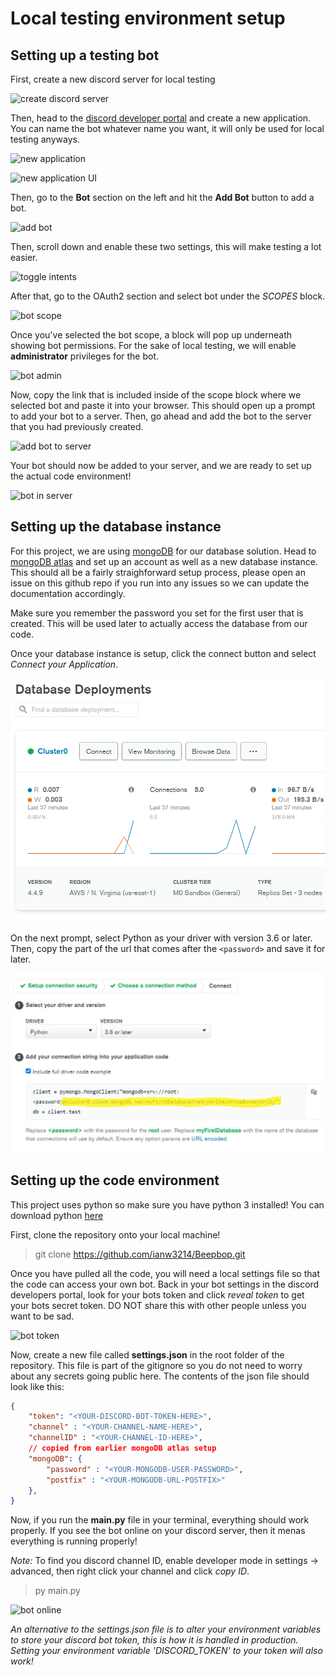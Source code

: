 # Local testing environment setup

## Setting up a testing bot

First, create a new discord server for local testing

![create discord server](new_discord_server.gif)

Then, head to the [discord developer portal](https://discord.com/developers/applications) and create a new application. You can name the bot whatever name you want, it will only be used for local testing anyways.

![new application](new_application.png)

![new application UI](new_application2.png)

Then, go to the **Bot** section on the left and hit the **Add Bot** button to add a bot.

![add bot](add_bot.png)

Then, scroll down and enable these two settings, this will make testing a lot easier.

![toggle intents](intents.png)

After that, go to the OAuth2 section and select bot under the *SCOPES* block.

![bot scope](oauth_bot.png)

Once you've selected the bot scope, a block will pop up underneath showing bot permissions. For the sake of local testing, we will enable **administrator** privileges for the bot.

![bot admin](bot_admin.png)

Now, copy the link that is included inside of the scope block where we selected bot and paste it into your browser. This should open up a prompt to add your bot to a server. Then, go ahead and add the bot to the server that you had previously created.

![add bot to server](add_bot_to_server.png)

Your bot should now be added to your server, and we are ready to set up the actual code environment!

![bot in server](bot_in_server.png)

## Setting up the database instance

For this project, we are using [mongoDB](https://www.mongodb.com/) for our database solution. Head to [mongoDB atlas](https://www.mongodb.com/cloud/atlas) and set up an account as well as a new database instance. This should all be a fairly straighforward setup process, please open an issue on this github repo if you run into any issues so we can update the documentation accordingly.

Make sure you remember the password you set for the first user that is created. This will be used later to actually access the database from our code.

Once your database instance is setup, click the connect button and select *Connect your Application*. 

![database connection](mongo1.png)

On the next prompt, select Python as your driver with version 3.6 or later. Then, copy the part of the url that comes after the `<password>` and save it for later.

![url postfix](mongo2.png)

## Setting up the code environment

This project uses python so make sure you have python 3 installed! You can download python [here](https://www.python.org/)

First, clone the repository onto your local machine!

> git clone https://github.com/ianw3214/Beepbop.git

Once you have pulled all the code, you will need a local settings file so that the code can access your own bot. Back in your bot settings in the discord developers portal, look for your bots token and click *reveal token* to get your bots secret token. DO NOT share this with other people unless you want to be sad.

![bot token](bot_token.png)

Now, create a new file called **settings.json** in the root folder of the repository. This file is part of the gitignore so you do not need to worry about any secrets going public here. The contents of the json file should look like this:

```json
{
    "token": "<YOUR-DISCORD-BOT-TOKEN-HERE>",
    "channel" : "<YOUR-CHANNEL-NAME-HERE>",
    "channelID" : "<YOUR-CHANNEL-ID-HERE>",
    // copied from earlier mongoDB atlas setup
    "mongoDB": {
        "password" : "<YOUR-MONGODB-USER-PASSWORD>",
        "postfix" : "<YOUR-MONGODB-URL-POSTFIX>"
    },
}
```

Now, if you run the **main.py** file in your terminal, everything should work properly. If you see the bot online on your discord server, then it menas everything is running properly!

*Note:* To find you discord channel ID, enable developer mode in settings -> advanced, then right click your channel and click *copy ID*.

> py main.py

![bot online](bot_online.png)

*An alternative to the settings.json file is to alter your environment variables to store your discord bot token, this is how it is handled in production. Setting your environment variable 'DISCORD_TOKEN' to your token will also work!*